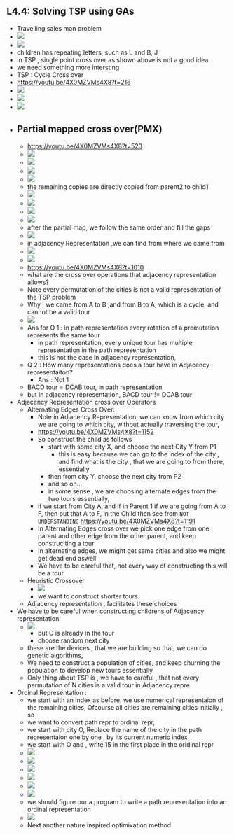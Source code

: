 ## L4.4: Solving TSP using GAs

- Travelling sales man problem
- ![](2023-10-23-16-49-26.png)
- ![](2023-10-23-16-49-56.png)
- children has repeating letters, such as L and B, J
- in TSP , single point cross over as shown above is not a good idea
- we need something more intersting
- TSP : Cycle Cross over
- https://youtu.be/4X0MZVMs4X8?t=216
- ![](2023-10-23-17-17-12.png)
- ![](2023-10-23-17-19-22.png)
- ![](2023-10-23-17-20-26.png)
- ## Partial mapped cross over(PMX)
  - https://youtu.be/4X0MZVMs4X8?t=523
  - ![](2023-10-23-17-22-44.png)
  - ![](2023-10-23-17-23-33.png) 
  - ![](2023-10-23-17-28-42.png)
  - ![](2023-10-23-17-29-08.png)
  - the remaining copies are directly copied from parent2 to child1
  - ![](2023-10-23-17-29-58.png)
  - ![](2023-10-23-17-30-24.png)
  - ![](2023-10-23-17-30-52.png)
  - ![](2023-10-23-17-31-37.png)
  - after the partial map, we follow the same order and fill the gaps
  - ![](2023-10-23-17-32-18.png)
  - in adjacency Representation ,we can find from where we came from
  - ![](2023-10-23-17-34-22.png)
  - ![](2023-10-23-17-34-53.png)
  - https://youtu.be/4X0MZVMs4X8?t=1010 
  - what are the cross over operations that adjacency representation allows?
  - Note every permutation of the cities is not a valid representation of the TSP problem
  - Why , we came from A to B ,and from B to A, which is a cycle, and cannot be a valid tour
  - ![](2023-10-24-11-20-58.png)
  - Ans for Q 1 : in path representation every rotation of a premutation represents the same tour   
    - in path representation, every unique tour has multiple representation in the path representation
    - this is not the case in adjacency representation,
  - Q 2 : How many representations does a tour have in Adjacency representaiton?
    - Ans : Not 1
  - BACD tour = DCAB tour, in path representation
  - but in adjacency representation, BACD tour != DCAB tour
- Adjacency Representation cross over Operators
  - Alternating Edges Cross Over:
    - Note in Adjacency Representation, we can know from which city we are going to which city, without actually traversing the tour, 
    - https://youtu.be/4X0MZVMs4X8?t=1152
    - So construct the child as follows
      - start with some city X, and choose the next City Y from P1
        - this is easy because we can go to the index of the city , and find what is the city , that we are going to from there, essentially
      - then from city Y, choose the next city from P2
      - and so on...
      - in some sense , we are choosing alternate edges from the two tours essentially,
    - if we start from City A, and if in Parent 1 if we are going from A to F, then put that A to F, in the Child then see from  `NOT UNDERSTANDING` https://youtu.be/4X0MZVMs4X8?t=1191
    - In Alternating Edges cross over we pick one edge from one parent and other edge from the other parent, and keep construciting a tour
    - In alternating edges, we might get same cities and also we might get dead end aswell
    - We have to be careful that, not every way of constructing this will be a tour
  - Heuristic Crossover
    - ![](2023-10-24-16-44-25.png)
    - we want to construct shorter tours
  - Adjacency representation , facilitates these choices
- We have to be careful when constructing childrens of Adjacency representation
  - ![](2023-10-24-16-47-49.png)
    - but C is already in the tour
    - choose random next city
  - these are the devices , that we are building so that, we can do genetic algorithms,
  - We need to construct a population of cities, and keep churning the population to develop new tours essentially
  - Only thing about TSP is , we have to careful , that not every permutation of N cities is a valid tour in Adjacency repre
- Ordinal Representation : 
  - we start with an index as before,  we use numerical representaion of the remaining cities, Ofcourse all cities are remaining cities initially , so 
  - we want to convert path repr to ordinal repr,
  - we start with city O, Replace the name of the city in the path representaion one by one , by its current numeric index
  - we start with O and , write 15 in the first place in the oridinal repr
  - ![](2023-10-24-16-54-34.png)
  - ![](2023-10-24-16-55-04.png)
  - ![](2023-10-24-16-56-06.png)
  - ![](2023-10-24-16-56-43.png)
  - ![](2023-10-24-16-57-01.png)
  - ![](2023-10-24-16-57-45.png)
  - we should figure our a program to write a path representation into an ordinal representation
  - ![](2023-10-24-16-58-23.png)
  - Next another nature inspired optimixation method